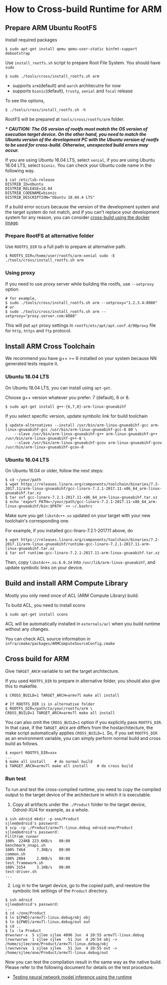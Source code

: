 # How to Cross-build Runtime for ARM

## Prepare ARM Ubuntu RootFS

Install required packages

```
$ sudo apt-get install qemu qemu-user-static binfmt-support debootstrap
```

Use `install_rootfs.sh` script to prepare Root File System. You should have `sudo`

```
$ sudo ./tools/cross/install_rootfs.sh arm
```
- supports `arm`(default) and `aarch` architecutre for now
- supports `bionic`(default), `trusty`, `xenial` and `focal` release

To see the options,
```
$ ./tools/cross/install_rootfs.sh -h
```

RootFS will be prepared at `tools/cross/rootfs/arm` folder.

***\* CAUTION: The OS version of rootfs must match the OS version of execution target device. On the other hand, you need to match the Ubuntu version of the development PC with the Ubuntu version of rootfs to be used for cross-build. Otherwise, unexpected build errors may occur.***

If you are using Ubuntu 16.04 LTS, select `xenial`, if you are using Ubuntu 18.04 LTS, select `bionic`. You can check your Ubuntu code name in the following way.

```
$ cat /etc/lsb-release
DISTRIB_ID=Ubuntu
DISTRIB_RELEASE=18.04
DISTRIB_CODENAME=bionic
DISTRIB_DESCRIPTION="Ubuntu 18.04.4 LTS"
```

If a build error occurs because the version of the development system and the target system do not match, and if you can't replace your development system for any reason, you can consider [cross-build using the docker image](how-to-build-runtime-using-prebuilt-docker-image.md).

### Prepare RootFS at alternative folder

Use `ROOTFS_DIR` to a full path to prepare at alternative path.

```
$ ROOTFS_DIR=/home/user/rootfs/arm-xenial sudo -E ./tools/cross/install_rootfs.sh arm
```

### Using proxy

If you need to use proxy server while building the rootfs, use `--setproxy` option.

```
# for example,
$ sudo ./tools/cross/install_rootfs.sh arm --setproxy="1.2.3.4:8080"
# or
$ sudo ./tools/cross/install_rootfs.sh arm --setproxy="proxy.server.com:8888"
```

This will put `apt` proxy settings in `rootfs/etc/apt/apt.conf.d/90proxy` file
for `http`, `https` and `ftp` protocol.

## Install ARM Cross Toolchain

We recommend you have g++ >= 6 installed on your system because NN generated tests require it.

### Ubuntu 18.04 LTS

On Ubuntu 18.04 LTS, you can install using `apt-get`.

Choose g++ version whatever you prefer: 7 (default), 6 or 8.

```
$ sudo apt-get install g++-{6,7,8}-arm-linux-gnueabihf
```

If you select specific version, update symbolic link for build toolchain

```
$ update-alternatives --install /usr/bin/arm-linux-gnueabihf-gcc arm-linux-gnueabihf-gcc /usr/bin/arm-linux-gnueabihf-gcc-8 80 \
    --slave /usr/bin/arm-linux-gnueabihf-g++ arm-linux-gnueabihf-g++ /usr/bin/arm-linux-gnueabihf-g++-8 \
    --slave /usr/bin/arm-linux-gnueabihf-gcov arm-linux-gnueabihf-gcov /usr/bin/arm-linux-gnueabihf-gcov-8
```

### Ubuntu 16.04 LTS

On Ubuntu 16.04 or older, follow the next steps:

```
$ cd ~/your/path
$ wget https://releases.linaro.org/components/toolchain/binaries/7.2-2017.11/arm-linux-gnueabihf/gcc-linaro-7.2.1-2017.11-x86_64_arm-linux-gnueabihf.tar.xz
$ tar xvf gcc-linaro-7.2.1-2017.11-x86_64_arm-linux-gnueabihf.tar.xz
$ echo 'export PATH=~/your/path/gcc-linaro-7.2.1-2017.11-x86_64_arm-linux-gnueabihf/bin:$PATH' >> ~/.bashrc
```

Make sure you get `libstdc++.so` updated on your target with your new toolchain's corresponding one.

For example, if you installed gcc-linaro-7.2.1-2017.11 above, do

```
$ wget https://releases.linaro.org/components/toolchain/binaries/7.2-2017.11/arm-linux-gnueabihf/runtime-gcc-linaro-7.2.1-2017.11-arm-linux-gnueabihf.tar.xz
$ tar xvf runtime-gcc-linaro-7.2.1-2017.11-arm-linux-gnueabihf.tar.xz
```

Then, copy `libstdc++.so.6.0.24` into `/usr/lib/arm-linux-gnueabihf`, and update symbolic links on your device.

## Build and install ARM Compute Library

Mostly you only need once of ACL (ARM Compute Library) build.

To build ACL, you need to install scons

```
$ sudo apt-get install scons
```

ACL will be automatically installed in `externals/acl` when you build runtime without any changes.

You can check ACL source information in `infra/cmake/packages/ARMComputeSourceConfig.cmake`

## Cross build for ARM

Give `TARGET_ARCH` variable to set the target architecture.

If you used `ROOTFS_DIR` to prepare in alternative folder, you should also give this to makefile.

```
$ CROSS_BUILD=1 TARGET_ARCH=armv7l make all install

# If ROOTFS_DIR is in alternative folder
$ ROOTFS_DIR=/path/to/your/rootfs/arm \
CROSS_BUILD=1 TARGET_ARCH=armv7l make all install
```

You can also omit the `CROSS_BUILD=1` option if you explicitly pass `ROOTFS_DIR`. In that case, if
the `TARGET_ARCH` are differs from the hostarchitecture, the make script automatically applies
`CROSS_BUILD=1`. So, if you set `ROOTFS_DIR` as an environment variable, you can simply perform
normal build and cross build as follows.

```
$ export ROOTFS_DIR=xxx
...
$ make all install    # do normal build
$ TARGET_ARCH=armv7l make all install    # do cross build
```

### Run test

To run and test the cross-compiled runtime, you need to copy the compiled output to the target device of the architecture in which it is executable.

1. Copy all artifacts under the `./Product` folder to the target device, Odroid-XU4 for example, as a whole.

```
$ ssh odroid mkdir -p one/Product
sjlee@odroid's password:
$ scp -rp ./Product/armv7l-linux.debug odroid:one/Product
sjlee@odroid's password:
FillFrom_runner                                                                                 100%  224KB 223.6KB/s   00:00
benchmark_nnapi.sh                                                                              100% 7464     7.3KB/s   00:00
common.sh                                                                                       100% 2084     2.0KB/s   00:00
test_framework.sh                                                                               100% 3154     3.1KB/s   00:00
test-driver.sh
...
```

2. Log in to the target device, go to the copied path, and reestore the symbolic link settings of the `Product` directory.

```
$ ssh odroid
sjlee@odroid's password:
...
$ cd ~/one/Product
$ ln ${PWD}/armv7l-linux.debug/obj obj
$ ln ${PWD}/armv7l-linux.debug/out out
$ cd ..
$ ls -la Product
drwxrwxr-x  5 sjlee sjlee 4096 Jun  4 20:55 armv7l-linux.debug
lrwxrwxrwx  1 sjlee sjlee   51 Jun  4 20:54 obj -> /home/sjlee/one/Product/armv7l-linux.debug/obj
lrwxrwxrwx  1 sjlee sjlee   51 Jun  4 20:55 out -> /home/sjlee/one/Product/armv7l-linux.debug/out
```

Now you can test the compilation result in the same way as the native build. Please refer to the following document for details on the test procedure.

- [Testing neural network model inference using the runtime](./how-to-build-runtime.md#run-test)
